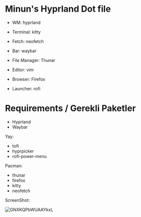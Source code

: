 Minun's Hyprland Dot file
=======

- WM: hyprland

- Terminal: kitty

- Fetch: neofetch

- Bar: waybar

- File Manager: Thunar

- Editor: vim

- Browser: Firefox

- Launcher: rofi

Requirements / Gerekli Paketler
============

- Hyprland
- Waybar

Yay:

- tofi
- hyprpicker
- rofi-power-menu

Pacman:
- thunar 
- firefox
- kitty
- neofetch

ScreenShot:

![GNXKQPbWUAAYkxL](https://github.com/hminun/hyprdots/assets/144273031/250fb21a-8cc5-4d01-b415-58fc8f127c5c)

